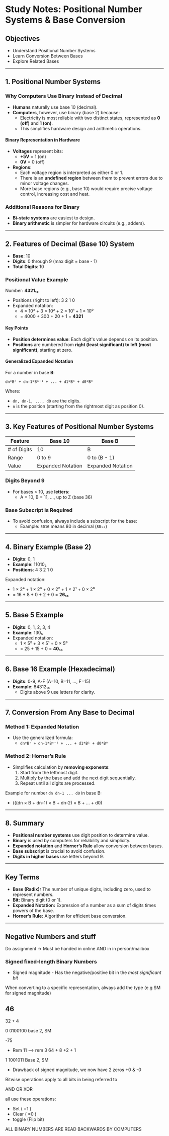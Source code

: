 # Study Notes: Positional Number Systems & Base Conversion

## Objectives
- Understand Positional Number Systems
- Learn Conversion Between Bases
- Explore Related Bases

---

## 1. Positional Number Systems

### Why Computers Use Binary Instead of Decimal
- **Humans** naturally use base 10 (decimal).
- **Computers**, however, use binary (base 2) because:
  - Electricity is most reliable with two distinct states, represented as **0 (off)** and **1 (on)**.
  - This simplifies hardware design and arithmetic operations.

#### Binary Representation in Hardware
- **Voltages** represent bits:
  - **+5V** = 1 (on)
  - **0V** = 0 (off)
- **Regions**:
  - Each voltage region is interpreted as either 0 or 1.
  - There is an **undefined region** between them to prevent errors due to minor voltage changes.
  - More base regions (e.g., base 10) would require precise voltage control, increasing cost and heat.

### Additional Reasons for Binary
- **Bi-state systems** are easiest to design.
- **Binary arithmetic** is simpler for hardware circuits (e.g., adders).

---

## 2. Features of Decimal (Base 10) System

- **Base**: 10
- **Digits**: 0 through 9 (max digit = base - 1)
- **Total Digits**: 10

### Positional Value Example

Number: **4321₁₀**

- Positions (right to left): 3 2 1 0
- Expanded notation:
  - 4 × 10³ + 3 × 10² + 2 × 10¹ + 1 × 10⁰
  - = 4000 + 300 + 20 + 1 = **4321**

#### Key Points
- **Position determines value**: Each digit's value depends on its position.
- **Positions** are numbered from **right (least significant) to left (most significant)**, starting at zero.

#### Generalized Expanded Notation

For a number in base **B**:

`dn*Bⁿ + dn-1*Bⁿ⁻¹ + ... + d1*B¹ + d0*B⁰`

Where:
- `dn, dn-1, ..., d0` are the digits.
- `n` is the position (starting from the rightmost digit as position 0).

---

## 3. Key Features of Positional Number Systems

| Feature     | Base 10        | Base B           |
|-------------|----------------|------------------|
| # of Digits | 10             | B                |
| Range       | 0 to 9         | 0 to (B - 1)     |
| Value       | Expanded Notation | Expanded Notation |

### Digits Beyond 9
- For bases > 10, use **letters**:
  - A = 10, B = 11, ..., up to Z (base 36)

### **Base Subscript is Required**
- To avoid confusion, always include a subscript for the base:
  - Example: `5016` means 80 in decimal (`80₁₀`)

---

## 4. Binary Example (Base 2)

- **Digits**: 0, 1
- **Example**: 11010₂
- **Positions**: 4 3 2 1 0

Expanded notation:
- 1 × 2⁴ + 1 × 2³ + 0 × 2² + 1 × 2¹ + 0 × 2⁰
- = 16 + 8 + 0 + 2 + 0 = **26₁₀**

---

## 5. Base 5 Example

- **Digits**: 0, 1, 2, 3, 4
- **Example**: 130₅
- Expanded notation:
  - 1 × 5² + 3 × 5¹ + 0 × 5⁰
  - = 25 + 15 + 0 = **40₁₀**

---

## 6. Base 16 Example (Hexadecimal)

- **Digits**: 0-9, A-F (A=10, B=11, ..., F=15)
- **Example**: 84312₁₆
  - Digits above 9 use letters for clarity.

---

## 7. Conversion From Any Base to Decimal

### Method 1: Expanded Notation
- Use the generalized formula:
  - `dn*Bⁿ + dn-1*Bⁿ⁻¹ + ... + d1*B¹ + d0*B⁰`

### Method 2: Horner’s Rule
- Simplifies calculation by **removing exponents**:
  1. Start from the leftmost digit.
  2. Multiply by the base and add the next digit sequentially.
  3. Repeat until all digits are processed.

Example for number `dn dn-1 ... d0` in base B:
- (((dn × B + dn-1) × B + dn-2) × B + ... + d0)

---

## 8. Summary

- **Positional number systems** use digit position to determine value.
- **Binary** is used by computers for reliability and simplicity.
- **Expanded notation** and **Horner’s Rule** allow conversion between bases.
- **Base subscript** is crucial to avoid confusion.
- **Digits in higher bases** use letters beyond 9.

---

## Key Terms

- **Base (Radix):** The number of unique digits, including zero, used to represent numbers.
- **Bit:** Binary digit (0 or 1).
- **Expanded Notation:** Expression of a number as a sum of digits times powers of the base.
- **Horner’s Rule:** Algorithm for efficient base conversion.


----
## Negative Numbers and stuff

Do assignment -> Must be handed in online AND in in person/mailbox


### Signed fixed-length Binary Numbers

- Signed magnitude - Has the negative/positive bit in the *most significant bit*

When converting to a specific representation, always add the type (e.g SM for signed magnitude)

46
-
32 + 4

0 0100100 base 2, SM


-75
- Rem 11 --> rem 3
64 + 8 +2 + 1

1  1001011 Base 2, SM

- Drawback of signed magnitude, we now have 2 zeros +0 & -0




Bitwise operations apply to all bits in being referred to

AND
OR
XOR

all use these operations:
- Set ( =1 )
- Clear ( =0 )
- toggle (Flip bit)

ALL BINARY NUMBERS ARE READ BACKWARDS BY COMPUTERS